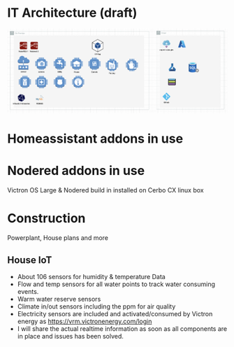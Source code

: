 # IT Architecture (draft)
![alt text](EA1.png)

# Homeassistant addons in use

# Nodered addons in use
Victron OS Large & Nodered build in installed on Cerbo CX linux box

# Construction
Powerplant, House plans and more

## House IoT
- About 106 sensors for humidity & temperature Data
- Flow and temp sensors for all water points to track water consuming events.
- Warm water reserve sensors
- Climate in/out sensors including the ppm for air quality
- Electricity sensors are included and activated/consumed by Victron energy as https://vrm.victronenergy.com/login
-   I will share the actual realtime information as soon as all components are in place and issues has been solved.

